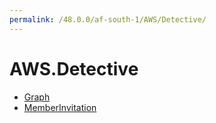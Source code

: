 ```yaml
---
permalink: /48.0.0/af-south-1/AWS/Detective/
---
```


# AWS.Detective



* [Graph](Graph.md)
* [MemberInvitation](MemberInvitation.md)
